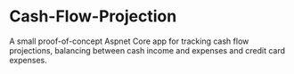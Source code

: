 # Cash-Flow-Projection

A small proof-of-concept Aspnet Core app for tracking cash flow projections, balancing between cash income and expenses and credit card expenses.
